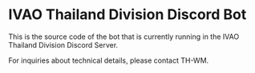 # IVAO Thailand Division Discord Bot

This is the source code of the bot that is currently running in the IVAO Thailand Division Discord Server.

For inquiries about technical details, please contact TH-WM.
